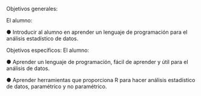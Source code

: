 
Objetivos generales:

El alumno:

● Introducir al alumno en aprender un lenguaje de programación para el análisis estadístico de datos.

Objetivos específicos: El alumno:

● Aprender un lenguaje de programación, fácil de aprender y útil para el análisis de datos.

● Aprender herramientas que proporciona R para hacer análisis estadístico de datos, paramétrico y no paramétrico.

